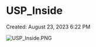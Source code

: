 # USP_Inside

Created: August 23, 2023 6:22 PM

![USP_Inside.PNG](USP_Inside%20b373643181524a479b964a7f82419433/USP_Inside.png)